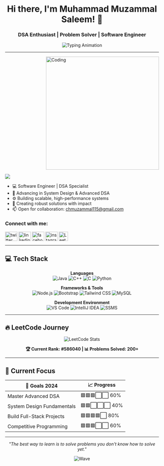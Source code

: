 <div align="center">

# Hi there, I'm Muhammad Muzammal Saleem! 👋
### DSA Enthusiast | Problem Solver | Software Engineer

<img src="https://readme-typing-svg.herokuapp.com?font=Fira+Code&size=22&pause=1000&color=36BCF7FF&center=true&vCenter=true&width=600&lines=Building+Solutions+One+Algorithm+at+a+Time;Passionate+About+Clean+Code;Always+Learning%2C+Always+Growing" alt="Typing Animation" />

</div>

---

<div align="left">
<div style="overflow: hidden;">
<img align="right" alt="Coding" width="370" src="https://i.pinimg.com/originals/81/17/8b/81178b47a8598f0c81c4799f2cdd4057.gif">
</div>

<p align="left"> <img src="https://komarev.com/ghpvc/?username=Muzammal-Saleem&color=36BCF7&style=flat-square&label=Profile+Views" /> </p>

- 💻 Software Engineer | DSA Specialist
- 🌱 Advancing in System Design & Advanced DSA
- ⚙️ Building scalable, high-performance systems
- 🎯 Creating robust solutions with impact
- 📫 Open for collaboration: chmuzammal115@gmail.com

<h3 align="left">Connect with me:</h3>
<p align="left">
<a href="https://x.com/Muzammal115c" target="blank"><img align="center" src="https://raw.githubusercontent.com/rahuldkjain/github-profile-readme-generator/master/src/images/icons/Social/twitter.svg" alt="twitter" height="30" width="40" /></a>
<a href="https://www.linkedin.com/in/muzammal-saleem-9052a72ab/" target="blank"><img align="center" src="https://raw.githubusercontent.com/rahuldkjain/github-profile-readme-generator/master/src/images/icons/Social/linked-in-alt.svg" alt="linkedin" height="30" width="40" /></a>
<a href="https://fb.com/profile.php?id=100065576260868" target="blank"><img align="center" src="https://raw.githubusercontent.com/rahuldkjain/github-profile-readme-generator/master/src/images/icons/Social/facebook.svg" alt="facebook" height="30" width="40" /></a>
<a href="https://www.instagram.com/muzammal_saleem/" target="blank"><img align="center" src="https://raw.githubusercontent.com/rahuldkjain/github-profile-readme-generator/master/src/images/icons/Social/instagram.svg" alt="instagram" height="30" width="40" /></a>
<a href="https://leetcode.com/u/Muzammal-Saleem" target="_blank"><img align="center" src="https://upload.vectorlogo.zone/logos/leetcode/images/87a6ef2b-56e7-42de-b43f-d9db8e40734e.svg" alt="LeetCode" height="30" /></a>
</p>

</div>

---

## 💻 **Tech Stack**

<div align="center">

**Languages**  
![Java](https://img.shields.io/badge/Java-ED8B00?style=for-the-badge&logo=openjdk&logoColor=white)
![C++](https://img.shields.io/badge/C++-00599C?style=for-the-badge&logo=cplusplus&logoColor=white)
![C](https://img.shields.io/badge/C-A8B9CC?style=for-the-badge&logo=c&logoColor=black)
![Python](https://img.shields.io/badge/Python-FFD43B?style=for-the-badge&logo=python&logoColor=blue)

**Frameworks & Tools**  
![Node.js](https://img.shields.io/badge/Node.js-339933?style=for-the-badge&logo=node.js&logoColor=white)
![Bootstrap](https://img.shields.io/badge/Bootstrap-7952B3?style=for-the-badge&logo=bootstrap&logoColor=white)
![Tailwind CSS](https://img.shields.io/badge/Tailwind_CSS-38B2AC?style=for-the-badge&logo=tailwind-css&logoColor=white)
![MySQL](https://img.shields.io/badge/MySQL-4479A1?style=for-the-badge&logo=mysql&logoColor=white)

**Development Environment**  
![VS Code](https://img.shields.io/badge/VS_Code-007ACC?style=for-the-badge&logo=visual-studio-code&logoColor=white)
![IntelliJ IDEA](https://img.shields.io/badge/IntelliJ_IDEA-000000?style=for-the-badge&logo=intellij-idea&logoColor=white)
![SSMS](https://img.shields.io/badge/SQL_Server-CC2927?style=for-the-badge&logo=microsoft-sql-server&logoColor=white)

</div>

---

## 🔥 **LeetCode Journey**

<div align="center">

![LeetCode Stats](https://leetcard.jacoblin.cool/Muzammal-Saleem?theme=dark&font=Karma&ext=heatmap)

**🏆 Current Rank: #586040 | 📊 Problems Solved: 200+**

</div>

---

## 🎯 **Current Focus**

<div align="center">

| 🎯 **Goals 2024** | 📈 **Progress** |
|-------------------|----------------|
| Master Advanced DSA | 🟩🟩🟩⬜⬜ 60% |
| System Design Fundamentals | 🟩🟩⬜⬜⬜ 40% |
| Build Full-Stack Projects | 🟩🟩🟩🟩⬜ 80% |
| Competitive Programming | 🟩🟩🟩⬜⬜ 60% |

</div>

---

<div align="center">

*"The best way to learn is to solve problems you don't know how to solve yet."*

![Wave](https://capsule-render.vercel.app/api?type=waving&color=gradient&customColorList=6,11,20&height=120&section=footer&text=Thanks%20for%20visiting!&fontSize=20&fontColor=white&animation=twinkling)

</div>
